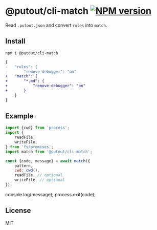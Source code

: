 # @putout/cli-match [![NPM version][NPMIMGURL]][NPMURL]

[NPMIMGURL]: https://img.shields.io/npm/v/@putout/cli-match.svg?style=flat&longCache=true
[NPMURL]: https://npmjs.org/package/@putout/cli-match "npm"

Read `.putout.json` and convert `rules`  into `match`.

## Install

```
npm i @putout/cli-match
```

```diff
{
-   "rules": {
-       "remove-debugger": "on"
+   "match": {
+       "*.md": {
+           "remove-debugger": "on"
+       }
    }
}
```

## Example

```js
import {cwd} from 'process';
import {
    readFile,
    writeFile,
} from 'fs/promises';
import match from '@putout/cli-match';

const {code, message} = await match({
    pattern,
    cwd: cwd(),
    readFile, // optional
    writeFile, // optional
});
```

console.log(message);
process.exit(code);

## License

MIT

